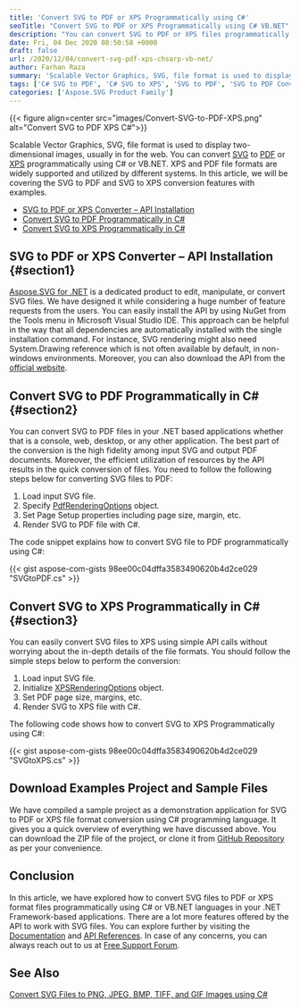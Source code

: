 ```yaml
---
title: 'Convert SVG to PDF or XPS Programmatically using C#'
seoTitle: "Convert SVG to PDF or XPS Programmatically using C# VB.NET"
description: "You can convert SVG to PDF or XPS files programmatically using C# or VB.NET languages. Render the Scalable Vector Graphics in .NET applications."
date: Fri, 04 Dec 2020 08:50:58 +0000
draft: false
url: /2020/12/04/convert-svg-pdf-xps-chsarp-vb-net/
author: Farhan Raza
summary: 'Scalable Vector Graphics, SVG, file format is used to display two-dimensional images, usually in for the web. You can convert [**SVG**][1] to [**PDF**][2] or [**XPS**][3] programmatically using C# or VB.NET. XPS and PDF file formats are widely supported and utilized by different systems. In this article, we will be covering the SVG to PDF and SVG to XPS conversion features with examples.'
tags: ['C# SVG to PDF', 'C# SVG to XPS', 'SVG to PDF', 'SVG to PDF Converter in C#', 'SVG to PDF Converter in VB.NET', 'SVG to XPS', 'SVG to XPS Converter in C#']
categories: ['Aspose.SVG Product Family']
---
```




{{< figure align=center src="images/Convert-SVG-to-PDF-XPS.png" alt="Convert SVG to PDF XPS C#">}}


Scalable Vector Graphics, SVG, file format is used to display two-dimensional images, usually in for the web. You can convert [SVG][4] to [PDF][5] or [XPS][6] programmatically using C# or VB.NET. XPS and PDF file formats are widely supported and utilized by different systems. In this article, we will be covering the SVG to PDF and SVG to XPS conversion features with examples.

*   [SVG to PDF or XPS Converter – API Installation][7]
*   [Convert SVG to PDF Programmatically in C#][8]
*   [Convert SVG to XPS Programmatically in C#][9]

## SVG to PDF or XPS Converter – API Installation {#section1}

[Aspose.SVG for .NET][10] is a dedicated product to edit, manipulate, or convert SVG files. We have designed it while considering a huge number of feature requests from the users. You can easily install the API by using NuGet from the Tools menu in Microsoft Visual Studio IDE. This approach can be helpful in the way that all dependencies are automatically installed with the single installation command. For instance, SVG rendering might also need System.Drawing reference which is not often available by default, in non-windows environments. Moreover, you can also download the API from the [official website][11].

## Convert SVG to PDF Programmatically in C# {#section2}

You can convert SVG to PDF files in your .NET based applications whether that is a console, web, desktop, or any other application. The best part of the conversion is the high fidelity among input SVG and output PDF documents. Moreover, the efficient utilization of resources by the API results in the quick conversion of files. You need to follow the following steps below for converting SVG files to PDF:

1.  Load input SVG file.
2.  Specify [PdfRenderingOptions][12] object.
3.  Set Page Setup properties including page size, margin, etc.
4.  Render SVG to PDF file with C#.

The code snippet explains how to convert SVG file to PDF programmatically using C#:

{{< gist aspose-com-gists 98ee00c04dffa3583490620b4d2ce029 "SVGtoPDF.cs" >}}

## Convert SVG to XPS Programmatically in C# {#section3}

You can easily convert SVG files to XPS using simple API calls without worrying about the in-depth details of the file formats. You should follow the simple steps below to perform the conversion:

1.  Load input SVG file.
2.  Initialize [XPSRenderingOptions][13] object.
3.  Set PDF page size, margins, etc.
4.  Render SVG to XPS file with C#.

The following code shows how to convert SVG to XPS Programmatically using C#:

{{< gist aspose-com-gists 98ee00c04dffa3583490620b4d2ce029 "SVGtoXPS.cs" >}}

## Download Examples Project and Sample Files

We have compiled a sample project as a demonstration application for SVG to PDF or XPS file format conversion using C# programming language. It gives you a quick overview of everything we have discussed above. You can download the ZIP file of the project, or clone it from [GitHub Repository][14] as per your convenience.

## Conclusion

In this article, we have explored how to convert SVG files to PDF or XPS format files programmatically using C# or VB.NET languages in your .NET Framework-based applications. There are a lot more features offered by the API to work with SVG files. You can explore further by visiting the [Documentation][15] and [API References][16]. In case of any concerns, you can always reach out to us at [Free Support Forum][17].

## See Also

[Convert SVG Files to PNG, JPEG, BMP, TIFF, and GIF Images using C#][18]




[1]: https://docs.fileformat.com/page-description-language/svg/
[2]: https://docs.fileformat.com/pdf/
[3]: https://docs.fileformat.com/page-description-language/xps/
[4]: https://docs.fileformat.com/page-description-language/svg/
[5]: https://docs.fileformat.com/pdf/
[6]: https://docs.fileformat.com/page-description-language/xps/
[7]: #section1
[8]: #section2
[9]: #section3
[10]: https://products.aspose.com/svg/net
[11]: https://releases.aspose.com/
[12]: https://apireference.aspose.com/svg/net/aspose.svg.rendering.pdf/pdfrenderingoptions
[13]: https://apireference.aspose.com/svg/net/aspose.svg.rendering.xps/xpsrenderingoptions
[14]: https://github.com/farhan-raza/SVGtoPDForXPS
[15]: https://docs.aspose.com/svg/net/
[16]: https://apireference.aspose.com/net/svg
[17]: https://forum.aspose.com/c/svg
[18]: https://blog.aspose.com/2020/05/18/convert-svg-file-to-png-jpeg-bmp-tiff-and-gif-images-using-csharp-vb.net/





